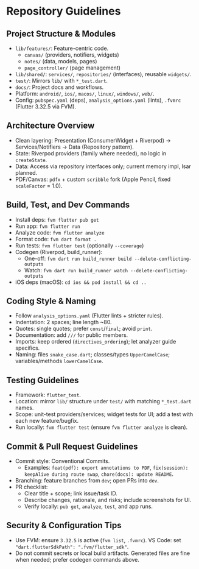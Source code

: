 # Repository Guidelines

## Project Structure & Modules
- `lib/features/`: Feature-centric code.
  - `canvas/` (providers, notifiers, widgets)
  - `notes/` (data, models, pages)
  - `page_controller/` (page management)
- `lib/shared/`: `services/`, `repositories/` (interfaces), reusable `widgets/`.
- `test/`: Mirrors `lib/` with `*_test.dart`.
- `docs/`: Project docs and workflows.
- Platform: `android/`, `ios/`, `macos/`, `linux/`, `windows/`, `web/`.
- Config: `pubspec.yaml` (deps), `analysis_options.yaml` (lints), `.fvmrc` (Flutter 3.32.5 via FVM).

## Architecture Overview
- Clean layering: Presentation (ConsumerWidget + Riverpod) → Services/Notifiers → Data (Repository pattern).
- State: Riverpod providers (family where needed), no logic in `createState`.
- Data: Access via repository interfaces only; current memory impl, Isar planned.
- PDF/Canvas: `pdfx` + custom `scribble` fork (Apple Pencil, fixed `scaleFactor` = 1.0).

## Build, Test, and Dev Commands
- Install deps: `fvm flutter pub get`
- Run app: `fvm flutter run`
- Analyze code: `fvm flutter analyze`
- Format code: `fvm dart format .`
- Run tests: `fvm flutter test` (optionally `--coverage`)
- Codegen (Riverpod, build_runner):
  - One-off: `fvm dart run build_runner build --delete-conflicting-outputs`
  - Watch: `fvm dart run build_runner watch --delete-conflicting-outputs`
 - iOS deps (macOS): `cd ios && pod install && cd ..`

## Coding Style & Naming
- Follow `analysis_options.yaml` (Flutter lints + stricter rules).
- Indentation: 2 spaces; line length ~80.
- Quotes: single quotes; prefer `const`/`final`; avoid `print`.
- Documentation: add `///` for public members.
- Imports: keep ordered (`directives_ordering`); let analyzer guide specifics.
- Naming: files `snake_case.dart`; classes/types `UpperCamelCase`; variables/methods `lowerCamelCase`.

## Testing Guidelines
- Framework: `flutter_test`.
- Location: mirror `lib/` structure under `test/` with matching `*_test.dart` names.
- Scope: unit-test providers/services; widget tests for UI; add a test with each new feature/bugfix.
- Run locally: `fvm flutter test` (ensure `fvm flutter analyze` is clean).

## Commit & Pull Request Guidelines
- Commit style: Conventional Commits.
  - Examples: `feat(pdf): export annotations to PDF`, `fix(session): keepAlive during route swap`, `chore(docs): update README`.
- Branching: feature branches from `dev`; open PRs into `dev`.
- PR checklist:
  - Clear title + scope; link issue/task ID.
  - Describe changes, rationale, and risks; include screenshots for UI.
  - Verify locally: `pub get`, `analyze`, `test`, and app runs.

## Security & Configuration Tips
- Use FVM: ensure `3.32.5` is active (`fvm list`, `.fvmrc`). VS Code: set `"dart.flutterSdkPath": ".fvm/flutter_sdk"`.
- Do not commit secrets or local build artifacts. Generated files are fine when needed; prefer codegen commands above.
